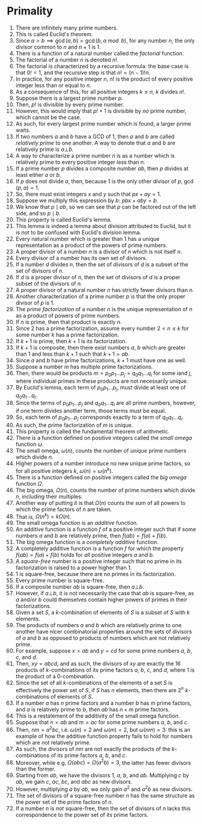 # Primality

1. There are infinitely many prime numbers.
2. This is called Euclid's theorem.
3. Since $a > b \implies \gcd(a, b) = \gcd(b, a \bmod b)$, for any number $n$, the only divisor common to $n$ and $n+1$ is $1$.
4. There is a function of a natural number called the *factorial* function.
5. The factorial of a number $n$ is denoted $n!$.
6. The factorial is characterized by a recursive formula: the base case is that $0! = 1$, and the recursive step is that $n! = (n-1)!n$.
7. In practice, for any positive integer $n$, $n!$ is the product of every positive integer less than or equal to $n$.
8. As a consequence of this, for all positive integers $k \le n$, $k$ divides $n!$.
9. Suppose there is a largest prime number $p$.
10. Then, $p!$ is divisible by every prime number.
11. However, this would imply that $p! + 1$ is divisible by *no* prime number, which cannot be the case.
12. As such, for every largest prime number which is found, a larger prime waits.
13. If two numbers $a$ and $b$ have a GCD of $1$, then $a$ and $b$ are called *relatively prime* to one another. A way to denote that $a$ and $b$ are relatively prime is $a \bot b$.
14. A way to characterize a prime number $n$ is as a number which is relatively prime to every positive integer less than $n$.
15. If a prime number $p$ divides a composite number $ab$, then $p$ divides at least either $a$ or $b$.
16. If $p$ does not divide $a$, then, because $1$ is the only other divisor of $p$, $\gcd(p, a)=1$.
17. So, there must exist integers $x$ and $y$ such that $px + ay = 1$.
18. Suppose we multiply this expression by $b$: $pbx + aby = b$.
19. We know that $p \mid ab$, so we can see that $p$ can be factored out of the left side, and so $p \mid b$.
20. This property is called Euclid's lemma.
21. This lemma is indeed a lemma about division attributed to Euclid, but it is not to be confused with Euclid's division lemma.
22. Every natural number which is greater than $1$ has a unique representation as a product of the powers of prime numbers.
23. A proper divisor of a number $n$ is a divisor of $n$ which is not itself $n$.
24. Every divisor of a number has its own set of divisors.
25. If a number $d$ divides $n$, then the set of divisors of $d$ is a subset of the set of divisors of $n$.
26. If $d$ is a proper divisor of $n$, then the set of divisors of $d$ is a proper subset of the divisors of $n$.
27. A proper divisor of a natural number $n$ has strictly fewer divisors than $n$.
28. Another characterization of a prime number $p$ is that the only proper divisor of $p$ is $1$.
29. The *prime factorization* of a number $n$ is the unique representation of $n$ as a product of powers of prime numbers.
30. If $n$ is prime, then that product is exactly $n$.
31. Since $2$ has a prime factorization, assume every number $2 < n \le k$ for some number $k$ has a prime factorization.
32. If $k + 1$ is prime, then $k + 1$ is its factorization.
33. If $k + 1$ is composite, then there exist numbers $a$, $b$ which are greater than $1$ and less than $k+1$ such that $k+1 = ab$.
34. Since $a$ and $b$ have prime factorizations, $k+1$ must have one as well.
35. Suppose a number $m$ has multiple prime factorizations.
36. Then, there would be products $m = p_{0}p_{1}...p_{j} = q_{0}q_{1}...q_{i}$ for some $i$and $j$, where individual primes in these products are not necessarily unique.
37. By Euclid's lemma, each term of $p_{0}p_{1}...p_{j}$, must divide at least one of $q_{0}q_{1}...q_{i}$.
38. Since the terms of $p_{0}p_{1}...p_{j}$ and $q_{0}q_{1}...q_{i}$ are all prime numbers, however, if one term divides another term, those terms must be equal.
39. So, each term of $p_{0}p_{1}...p_{j}$ corresponds exactly to a term of $q_{0}q_{1}...q_{i}$.
40. As such, the prime factorization of $m$ is unique.
41. This property is called the fundamental theorem of arithmetic.
42. There is a function defined on positive integers called the *small omega* function $\omega$.
43. The small omega, $\omega(n)$, counts the number of *unique* prime numbers which divide $n$.
44. Higher powers of a number introduce no new unique prime factors, so for all positive integers $k$, $\omega(n)=\omega(n^k)$.
45. There is a function defined on positive integers called the *big omega* function $\Omega$.
46. The big omega, $\Omega(n)$, counts the number of prime numbers which divide $n$, including their multiples.
47. Another way of putting it is that $\Omega(n)$ counts the sum of all powers to which the prime factors of $n$ are taken.
48. That is, $\Omega(n^k)=k\Omega(n)$.
49. The small omega function is an *additive* function.
50. An additive function is a function $f$ of a positive integer such that if some numbers $a$ and $b$ are relatively prime, then $f(ab) = f(a) + f(b)$.
51. The big omega function is a *completely additive* function.
52. A completely additive function is a function $f$ for which the property $f(ab) = f(a) + f(b)$ holds for *all* positive integers $a$ and $b$.
53. A *square-free* number is a positive integer such that no prime in its factorization is raised to a power higher than $1$.
54. $1$ is square-free, because there are no primes in its factorization.
55. Every prime number is square-free.
56. If a composite number $ab$ is square-free, then $a \bot b$.
57. However, if $a \bot b$, it is not necessarily the case that $ab$ is square-free, as $a$ and/or $b$ could themselves contain higher powers of primes in their factorizations.
58. Given a set $S$, a $k$-combination of elements of $S$ is a subset of $S$ with $k$ elements.
59. The products of numbers $a$ and $b$ which are relatively prime to one another have nicer combinatorial properties around the sets of divisors of $a$ and $b$ as opposed to products of numbers which are not relatively prime.
60. For example, suppose $x = ab$ and $y = cd$ for some prime numbers $a$, $b$, $c$, and $d$.
61. Then, $xy = abcd$, and as such, the divisors of $xy$ are exactly the $16$ products of $k$-combinations of its prime factors $a$, $b$, $c$, and $d$, where $1$ is the product of a $0$-combination.
62. Since the set of all $k$-combinations of the elements of a set $S$ is effectively the power set of $S$, if $S$ has $n$ elements, then there are $2^n$ $k$-combinations of elements of $S$.
63. If a number $a$ has $n$ prime factors and a number $b$ has $m$ prime factors, and $a$ is relatively prime to $b$, then $ab$ has $n + m$ prime factors.
64. This is a restatement of the additivity of the small omega function.
65. Suppose that $n = ab$ and $m=ac$ for some prime numbers $a$, $b$, and  $c$.
66. Then, $nm = a^2bc$, i.e. $\omega(n) = 2$ and $\omega(m) = 2$, but $\omega(nm) = 3$: this is an example of how the additive function property fails to hold for numbers which are not relatively prime.
67. As such, the divisors of $nm$ are not exactly the products of the $k$-combinations of its prime factors $a$, $b$, and $c$.
68. Moreover, while e.g. $\Omega(abc) = \Omega(a^2b) = 3$, the latter has fewer divisors than the former.
69. Starting from $ab$, we have the divisors $1$, $a$, $b$, and $ab$. Multiplying $c$ by $ab$, we gain $c$, $ac$, $bc$, and $abc$ as new divisors.
70. However, multiplying $a$ by $ab$, we only gain $a^2$ and $a^2b$ as new divisors.
71. The set of divisors of a square-free number $n$ has the same structure as the power set of the prime factors of $n$.
72. If a number $n$ is *not* square-free, then the set of divisors of $n$ lacks this correspondence to the power set of its prime factors.
